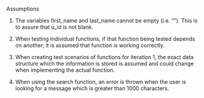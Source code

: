 Assumptions

1)  The variables first_name and last_name cannot be empty (i.e. “”). This is to assure that u_id is not blank.

2)  When testing individual functions, if that function being tested depends on another; it is assumed that function is working correctly.

3)  When creating test scenarios of functions for iteration 1, the exact data structure which the information is stored is assumed and could change when implementing the actual function.

4)  When using the search function, an error is thrown when the user is looking for a message which is greater than 1000 characters.
